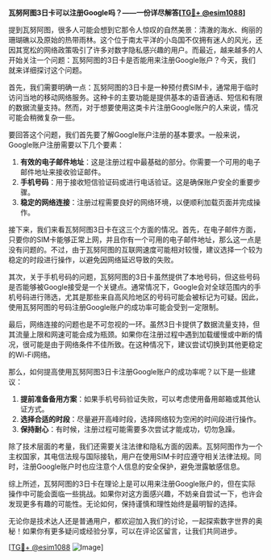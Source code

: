 **瓦努阿图3日卡可以注册Google吗？——一份详尽解答[[TG💪+ @esim1088](https://t.me/s/esim1088)]**

提到瓦努阿图，很多人可能会想到它那令人惊叹的自然美景：清澈的海水、绚丽的珊瑚礁以及原始的热带雨林。这个位于南太平洋的小岛国不仅拥有迷人的风光，还因其宽松的网络政策吸引了许多对数字隐私感兴趣的用户。而最近，越来越多的人开始关注一个问题：瓦努阿图的3日卡是否能用来注册Google账户？今天，我们就来详细探讨这个问题。

首先，我们需要明确一点：瓦努阿图的3日卡是一种预付费SIM卡，通常用于临时访问当地的移动网络服务。这种卡的主要功能是提供基本的语音通话、短信和有限的数据流量支持。然而，对于想要使用这类卡片注册Google账户的人来说，情况可能会稍微复杂一些。

要回答这个问题，我们首先要了解Google账户注册的基本要求。一般来说，Google账户注册需要以下几个要素：

1. **有效的电子邮件地址**：这是注册过程中最基础的部分。你需要一个可用的电子邮件地址来接收验证邮件。
2. **手机号码**：用于接收短信验证码或进行电话验证。这是确保账户安全的重要步骤。
3. **稳定的网络连接**：注册过程需要良好的网络环境，以便顺利加载页面并完成操作。

接下来，我们来看瓦努阿图3日卡在这三个方面的情况。首先，在电子邮件方面，只要你的SIM卡能够正常上网，并且你有一个可用的电子邮件地址，那么这一点是没有问题的。不过，由于瓦努阿图的互联网速度可能相对较慢，建议选择一个较为稳定的时段进行操作，以避免因网络延迟导致的失败。

其次，关于手机号码的问题，瓦努阿图的3日卡虽然提供了本地号码，但这些号码是否能够被Google接受是一个关键点。通常情况下，Google会对全球范围内的手机号码进行筛选，尤其是那些来自高风险地区的号码可能会被标记为可疑。因此，使用瓦努阿图的号码注册Google账户的成功率可能会受到一定限制。

最后，网络连接的问题也是不可忽视的一环。虽然3日卡提供了数据流量支持，但其流量上限和网速可能会成为瓶颈。如果你在注册过程中遇到加载缓慢或中断的情况，很可能是由于网络条件不佳所致。在这种情况下，建议尝试切换到其他更稳定的Wi-Fi网络。

那么，如何提高使用瓦努阿图3日卡注册Google账户的成功率呢？以下是一些建议：

1. **提前准备备用方案**：如果手机号码验证失败，可以考虑使用备用邮箱或其他认证方式。
2. **选择合适的时段**：尽量避开高峰时段，选择网络较为空闲的时间段进行操作。
3. **保持耐心**：有时候，注册过程可能需要多次尝试才能成功，切勿急躁。

除了技术层面的考量，我们还需要关注法律和隐私方面的因素。瓦努阿图作为一个主权国家，其电信法规与国际接轨，用户在使用SIM卡时应遵守相关法律法规。同时，注册Google账户时也应注意个人信息的安全保护，避免泄露敏感信息。

综上所述，瓦努阿图的3日卡在理论上是可以用来注册Google账户的，但在实际操作中可能会面临一些挑战。如果你对这方面感兴趣，不妨亲自尝试一下，也许会发现更多有趣的可能性。无论如何，保持谨慎和理性始终是最明智的选择。

无论你是技术达人还是普通用户，都欢迎加入我们的讨论，一起探索数字世界的奥秘！如果你有更多疑问或经验分享，可以在评论区留言，让我们共同进步。

[[TG💪+ @esim1088](https://t.me/s/esim1088) ![Image](https://i.postimg.cc/4NQfJmqS/Snipaste-2025-05-13-00-14-12.png)]